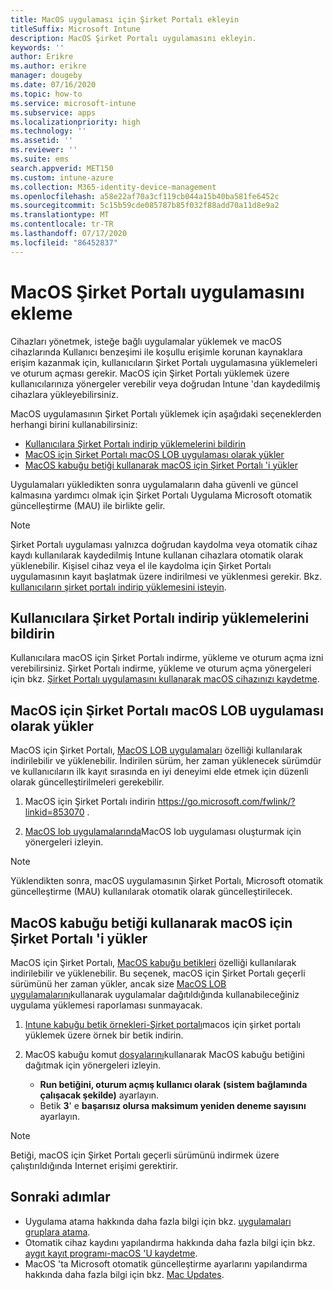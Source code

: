 ```yaml
---
title: MacOS uygulaması için Şirket Portalı ekleyin
titleSuffix: Microsoft Intune
description: MacOS Şirket Portalı uygulamasını ekleyin.
keywords: ''
author: Erikre
ms.author: erikre
manager: dougeby
ms.date: 07/16/2020
ms.topic: how-to
ms.service: microsoft-intune
ms.subservice: apps
ms.localizationpriority: high
ms.technology: ''
ms.assetid: ''
ms.reviewer: ''
ms.suite: ems
search.appverid: MET150
ms.custom: intune-azure
ms.collection: M365-identity-device-management
ms.openlocfilehash: a58e22af70a3cf119cb044a15b40ba581fe6452c
ms.sourcegitcommit: 5c15b59cde085787b85f032f88add70a11d8e9a2
ms.translationtype: MT
ms.contentlocale: tr-TR
ms.lasthandoff: 07/17/2020
ms.locfileid: "86452837"
---
```

# <a name="add-the-macos-company-portal-app"></a>MacOS Şirket Portalı uygulamasını ekleme

Cihazları yönetmek, isteğe bağlı uygulamalar yüklemek ve macOS cihazlarında Kullanıcı benzeşimi ile koşullu erişimle korunan kaynaklara erişim kazanmak için, kullanıcıların Şirket Portalı uygulamasına yüklemeleri ve oturum açması gerekir. MacOS için Şirket Portalı yüklemek üzere kullanıcılarınıza yönergeler verebilir veya doğrudan Intune 'dan kaydedilmiş cihazlara yükleyebilirsiniz.

MacOS uygulamasının Şirket Portalı yüklemek için aşağıdaki seçeneklerden herhangi birini kullanabilirsiniz:
- [Kullanıcılara Şirket Portalı indirip yüklemelerini bildirin](#instruct-users-to-download-and-install-company-portal)
- [MacOS için Şirket Portalı macOS LOB uygulaması olarak yükler](#install-company-portal-for-macos-as-a-macos-lob-app)
- [MacOS kabuğu betiği kullanarak macOS için Şirket Portalı 'i yükler](#install-company-portal-for-macos-by-using-a-macos-shell-script)

Uygulamaları yükledikten sonra uygulamaların daha güvenli ve güncel kalmasına yardımcı olmak için Şirket Portalı Uygulama Microsoft otomatik güncelleştirme (MAU) ile birlikte gelir.

> [!NOTE]
> Şirket Portalı uygulaması yalnızca doğrudan kaydolma veya otomatik cihaz kaydı kullanılarak kaydedilmiş Intune kullanan cihazlara otomatik olarak yüklenebilir. Kişisel cihaz veya el ile kaydolma için Şirket Portalı uygulamasının kayıt başlatmak üzere indirilmesi ve yüklenmesi gerekir. Bkz. [kullanıcıların şirket portalı indirip yüklemesini isteyin](#instruct-users-to-download-and-install-company-portal).
## <a name="instruct-users-to-download-and-install-company-portal"></a>Kullanıcılara Şirket Portalı indirip yüklemelerini bildirin

Kullanıcılara macOS için Şirket Portalı indirme, yükleme ve oturum açma izni verebilirsiniz. Şirket Portalı indirme, yükleme ve oturum açma yönergeleri için bkz. [Şirket Portalı uygulamasını kullanarak macOS cihazınızı kaydetme](https://docs.microsoft.com/mem/intune/user-help/enroll-your-device-in-intune-macos-cp).

##  <a name="install-company-portal-for-macos-as-a-macos-lob-app"></a>MacOS için Şirket Portalı macOS LOB uygulaması olarak yükler

MacOS için Şirket Portalı, [MacOS LOB uygulamaları](lob-apps-macos.md) özelliği kullanılarak indirilebilir ve yüklenebilir. İndirilen sürüm, her zaman yüklenecek sürümdür ve kullanıcıların ilk kayıt sırasında en iyi deneyimi elde etmek için düzenli olarak güncelleştirilmeleri gerekebilir.

1. MacOS için Şirket Portalı indirin https://go.microsoft.com/fwlink/?linkid=853070 . 

2. [MacOS lob uygulamalarında](lob-apps-macos.md)MacOS lob uygulaması oluşturmak için yönergeleri izleyin.

> [!NOTE]
> Yüklendikten sonra, macOS uygulamasının Şirket Portalı, Microsoft otomatik güncelleştirme (MAU) kullanılarak otomatik olarak güncelleştirilecek.
## <a name="install-company-portal-for-macos-by-using-a-macos-shell-script"></a>MacOS kabuğu betiği kullanarak macOS için Şirket Portalı 'i yükler

MacOS için Şirket Portalı, [MacOS kabuğu betikleri](macos-shell-scripts.md) özelliği kullanılarak indirilebilir ve yüklenebilir. Bu seçenek, macOS için Şirket Portalı geçerli sürümünü her zaman yükler, ancak size [MacOS LOB uygulamalarını](lob-apps-macos.md)kullanarak uygulamalar dağıtıldığında kullanabileceğiniz uygulama yüklemesi raporlaması sunmayacak.

1. [Intune kabuğu betik örnekleri-Şirket portalı](https://github.com/microsoft/shell-intune-samples/tree/master/Apps/Company%20Portal)macos için şirket portalı yüklemek üzere örnek bir betik indirin.

2. MacOS kabuğu komut [dosyalarını](macos-shell-scripts.md)kullanarak MacOS kabuğu betiğini dağıtmak için yönergeleri izleyin. 
    - **Run betiğini, oturum açmış kullanıcı olarak** **(sistem bağlamında çalışacak şekilde)** ayarlayın.
    - Betik **3**' e **başarısız olursa maksimum yeniden deneme sayısını** ayarlayın.

> [!NOTE]
> Betiği, macOS için Şirket Portalı geçerli sürümünü indirmek üzere çalıştırıldığında Internet erişimi gerektirir. 
## <a name="next-steps"></a>Sonraki adımlar
- Uygulama atama hakkında daha fazla bilgi için bkz. [uygulamaları gruplara atama](apps-deploy.md).
- Otomatik cihaz kaydını yapılandırma hakkında daha fazla bilgi için bkz. [aygıt kayıt programı-macOS 'U kaydetme](https://docs.microsoft.com/mem/intune/enrollment/device-enrollment-program-enroll-macos).
- MacOS 'ta Microsoft otomatik güncelleştirme ayarlarını yapılandırma hakkında daha fazla bilgi için bkz. [Mac Updates](https://docs.microsoft.com/windows/security/threat-protection/microsoft-defender-atp/mac-updates).